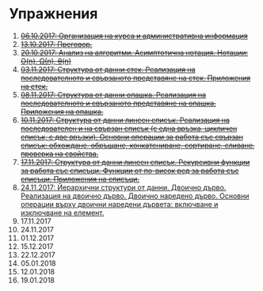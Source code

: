 # Упражнения

1. ~~[06.10.2017: Организация на курса и административна информация](exercise00)~~
1. ~~[13.10.2017: Преговор.](exercise01)~~
1. ~~[20.10.2017: Анализ на алгоритми. Асимптотична нотация. Нотации: O(n), Ω(n), θ(n)](exercise02)~~
1. ~~[03.11.2017: Структура от данни стек. Реализация на последователното и свързаното представяне на стек. Приложения на стек.](exercises/exercise05)~~
1. ~~[08.11.2017: Структура от данни опашка. Реализация на последователното и свързаното представяне на опашка. Приложения на опашка.](exercises/exercise05)~~
1. ~~[10.11.2017: Структура от данни линеен списък. Реализация на последователен и на свързан списък (с една връзка, цикличен списък, с две връзки). Основни операции за работа със свързан списък: обхождане, обръщане, конкатениране, сортиране, сливане, проверка на свойства.](exercises/exercise06)~~
1. ~~[17.11.2017: Структура от данни линеен списък. Рекурсивни функции за работа със списъци. Функции от по-висок ред за работа със списъци. Приложения на списъци.](exercises/exercise07)~~
1. [24.11.2017: Йерархични структури от данни. Двоично дърво. Реализация на двоично дърво. Двоично наредено дърво. Основни операции върху двоични наредени дървета: включване и изключване на елемент.](exercises/exercise08)
1. 17.11.2017
1. 24.11.2017
1. 01.12.2017
1. 15.12.2017
1. 22.12.2017
1. 05.01.2018
1. 12.01.2018
1. 19.01.2018
